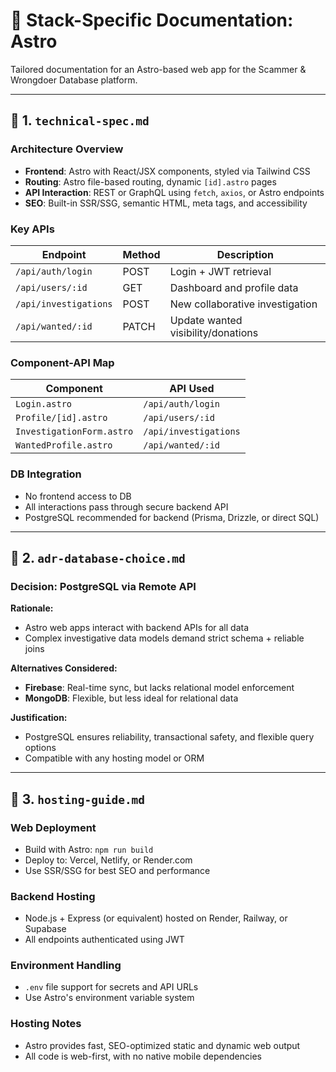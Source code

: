 # 📘 Stack-Specific Documentation: Astro

Tailored documentation for an Astro-based web app for the Scammer & Wrongdoer Database platform.

---

## 📁 1. `technical-spec.md`

### Architecture Overview

* **Frontend**: Astro with React/JSX components, styled via Tailwind CSS
* **Routing**: Astro file-based routing, dynamic `[id].astro` pages
* **API Interaction**: REST or GraphQL using `fetch`, `axios`, or Astro endpoints
* **SEO**: Built-in SSR/SSG, semantic HTML, meta tags, and accessibility

### Key APIs

| Endpoint              | Method | Description                        |
| --------------------- | ------ | ---------------------------------- |
| `/api/auth/login`     | POST   | Login + JWT retrieval              |
| `/api/users/:id`      | GET    | Dashboard and profile data         |
| `/api/investigations` | POST   | New collaborative investigation    |
| `/api/wanted/:id`     | PATCH  | Update wanted visibility/donations |

### Component-API Map

| Component               | API Used              |
| ----------------------- | --------------------- |
| `Login.astro`           | `/api/auth/login`     |
| `Profile/[id].astro`    | `/api/users/:id`      |
| `InvestigationForm.astro` | `/api/investigations` |
| `WantedProfile.astro`   | `/api/wanted/:id`     |

### DB Integration

* No frontend access to DB
* All interactions pass through secure backend API
* PostgreSQL recommended for backend (Prisma, Drizzle, or direct SQL)

---

## 📁 2. `adr-database-choice.md`

### Decision: PostgreSQL via Remote API

**Rationale:**

* Astro web apps interact with backend APIs for all data
* Complex investigative data models demand strict schema + reliable joins

**Alternatives Considered:**

* **Firebase**: Real-time sync, but lacks relational model enforcement
* **MongoDB**: Flexible, but less ideal for relational data

**Justification:**

* PostgreSQL ensures reliability, transactional safety, and flexible query options
* Compatible with any hosting model or ORM

---

## 📁 3. `hosting-guide.md`

### Web Deployment

* Build with Astro: `npm run build`
* Deploy to: Vercel, Netlify, or Render.com
* Use SSR/SSG for best SEO and performance

### Backend Hosting

* Node.js + Express (or equivalent) hosted on Render, Railway, or Supabase
* All endpoints authenticated using JWT

### Environment Handling

* `.env` file support for secrets and API URLs
* Use Astro's environment variable system

### Hosting Notes

* Astro provides fast, SEO-optimized static and dynamic web output
* All code is web-first, with no native mobile dependencies 